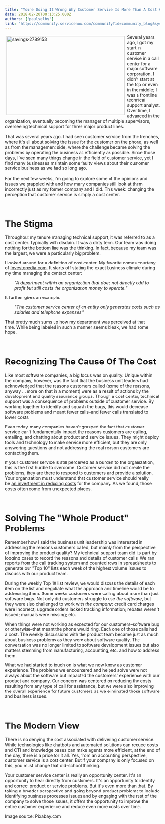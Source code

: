 ```yaml
---
title: "Youre Doing It Wrong Why Customer Service Is More Than A Cost Center"
date: 2018-02-20T00:13:25.000Z
authors: ["paulselby"]
link: "https://community.servicenow.com/community?id=community_blog&sys_id=d9695843dbd81f047b337a9e0f9619cf"
---
```

<p><img class="alignnone  wp-image-3077" style="padding: 5px;" src="https://insightsincustomerservice.files.wordpress.com/2018/02/savings-2789153.jpg" alt="savings-2789153" width="384" height="256" align="left" />Several years ago, I got my start in customer service in a call center for a major software corporation. I didn&#39;t start at the top or even in the middle; I was a frontline technical support analyst. Over time, I advanced in the organization, eventually becoming the manager of multiple supervisors, overseeing technical support for three major product lines.<br /><br />That was several years ago. I had seen customer service from the trenches, where it&#39;s all about solving the issue for the customer on the phone, as well as from the management side, where the challenge became solving the problems by operating the business as efficiently as possible. Since those days, I&#39;ve seen many things change in the field of customer service, yet I find many businesses maintain some faulty views about their customer service business as we had so long ago.<br /><br />For the next few weeks, I&#39;m going to explore some of the opinions and issues we grappled with and how many companies still look at them incorrectly just as my former company and I did. This week: changing the perception that customer service is simply a cost center.</p>
<p> </p>
<h1>The Stigma</h1>
<p>Throughout my tenure managing technical support, it was referred to as a cost center. Typically with disdain. It was a dirty term. Our team was doing nothing for the bottom line was the thinking. In fact, because my team was the largest, we were a particularly big problem.</p>
<p>I looked around for a definition of cost center. My favorite comes courtesy of <a href="https://www.investopedia.com/terms/c/cost-center.asp" rel="nofollow">Investopedia.com</a>. It starts off stating the exact business climate during my time managing the contact center:</p>
<p style="padding-left: 30px;"><em>&#34;A department within an organization that does not directly add to profit but still costs the organization money to operate.&#34;</em></p>
<p>It further gives an example:</p>
<p style="padding-left: 30px;"><em>&#34;The customer service center of an entity only generates costs such as salaries and telephone expenses.&#34;</em></p>
<p>That pretty much sums up how my department was perceived at that time. While being labeled in such a manner seems bleak, we had some hope.</p>
<p> </p>
<h1>Recognizing The Cause Of The Cost</h1>
<p>Like most software companies, a big focus was on quality. Unique within the company, however, was the fact that the business unit leaders had acknowledged that the reasons customers called (some of the reasons, anyway ... more on that in a moment) were as a result of actions by the development and quality assurance groups. Though a cost center, technical support was a consequence of problems outside of customer service. By working together to identify and squash the bugs, this would decrease software problems and meant fewer calls–and fewer calls translated to lower costs.</p>
<p>Even today, many companies haven&#39;t grasped the fact that customer service can&#39;t fundamentally impact the reasons customers are calling, emailing, and chatting about product and service issues. They might deploy tools and technology to make service more efficient, but they are only answering questions and not addressing the real reason customers are contacting them.</p>
<p>If your customer service is still perceived as a burden to the organization, this is the first hurdle to overcome. Customer service did not create the problems, they are there to respond to customers and provide a solution. Your organization must understand that customer service should really be <span style="text-decoration: underline;">an investment in reducing costs</span> for the company. As we found, those costs often come from unexpected places.</p>
<p> </p>
<h1>Solving The &#34;Whole Product&#34; Problems</h1>
<p>Remember how I said the business unit leadership was interested in addressing the reasons customers called, but mainly from the perspective of improving the product quality? My technical support team did its part by logging cases to record the reasons and details of customer calls. We ran reports from the call tracking system and counted rows in spreadsheets to generate our &#34;Top 10&#34; lists each week of the highest volume issues to discuss with our product team.</p>
<p>During the weekly Top 10 list review, we would discuss the details of each item on the list and negotiate what the approach and timeline would be to addressing them. Some weeks customers were calling about more than just software bugs. Not only did customers struggle to use <em>the software</em>, but they were also challenged to work with <em>the company</em>: credit card charges were incorrect; upgrade orders lacked tracking information; rebates weren&#39;t issued; manuals were missing; etc.</p>
<p>When things were not working as expected for our customers–software bug or otherwise–that meant the phone would ring. Each one of those calls had a cost. The weekly discussions with the product team became just as much about business problems as they were about software quality. The conversation was no longer limited to software development issues but also matters stemming from manufacturing, accounting, etc. and how to address them.</p>
<p>What we had started to touch on is what we now know as customer experience. The problems we encountered and helped solve were not always about the software but impacted the customers&#39; experience with our product and company. Our concern was centered on reducing the costs resulting from any type of call for assistance, but we were also improving the overall experience for future customers as we eliminated those software and business issues.</p>
<p> </p>
<h1>The Modern View</h1>
<p>There is no denying the cost associated with delivering customer service. While technologies like chatbots and automated solutions can reduce costs and CTI and knowledge bases can make agents more efficient, at the end of the day, there is a price for it all. Yes, from an accounting perspective, customer service is a cost center. But if your company is only focused on this, you must change that old-school thinking.</p>
<p>Your customer service center is really an opportunity center. It&#39;s an opportunity to hear directly from customers. It&#39;s an opportunity to identify and correct product or service problems. But it&#39;s even more than that. By taking a broader perspective and going beyond product problems to include identifying business processes issues and by engaging with the rest of the company to solve those issues, it offers the opportunity to improve the entire customer experience and reduce even more costs over time.</p>
<p>Image source: Pixabay.com</p>